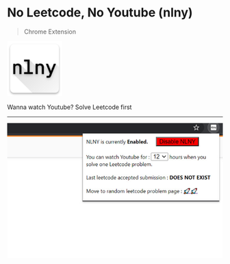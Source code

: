 # No Leetcode, No Youtube (nlny)

> Chrome Extension

![nlny](assets/icons/white_128.png)

Wanna watch Youtube? Solve Leetcode first

---

![capture](assets/capture.jpg)
